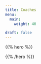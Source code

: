 ```yaml
---
title: Coaches
menu:
  main:
    weight: 40

draft: false
---
```


{{% hero %}}
<!-- TODO: filter and search -->
{{% /hero %}}


